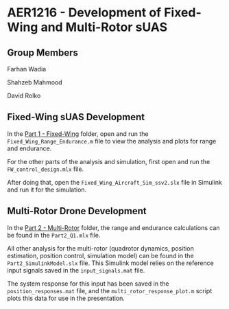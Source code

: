 # AER1216 - Development of Fixed-Wing and Multi-Rotor sUAS

## Group Members
Farhan Wadia

Shahzeb Mahmood

David Rolko

## Fixed-Wing sUAS Development
In the [Part 1 - Fixed-Wing](Part%201%20-%20Fixed-Wing) folder, open and run the `Fixed_Wing_Range_Endurance.m` file to view the analysis and plots for range and endurance.

For the other parts of the analysis and simulation, first open and run the `FW_control_design.mlx` file. 

After doing that, open the `Fixed_Wing_Aircraft_Sim_ssv2.slx` file in Simulink and run it for the simulation. 

## Multi-Rotor Drone Development
In the [Part 2 - Multi-Rotor](Part%202%20-%20Multi-Rotor) folder, the range and endurance calculations can be found in the `Part2_Q1.mlx` file.

All other analysis for the multi-rotor (quadrotor dynamics, position estimation, position control, simulation model) can be found in the `Part2_SimulinkModel.slx` file. This Simulink model relies on the reference input signals saved in the `input_signals.mat` file. 

The system response for this input has been saved in the `position_responses.mat` file, and the `multi_rotor_response_plot.m` script plots this data for use in the presentation.
